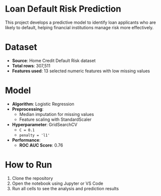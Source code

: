 # Loan Default Risk Prediction

This project develops a predictive model to identify loan applicants who are likely to default, helping financial institutions manage risk more effectively.

# Dataset
- **Source**: Home Credit Default Risk dataset  
- **Total rows**: 307,511  
- **Features used**: 13 selected numeric features with low missing values

# Model
- **Algorithm**: Logistic Regression  
- **Preprocessing**:
  - Median imputation for missing values  
  - Feature scaling with StandardScaler  
- **Hyperparameter**: GridSearchCV  
  - `C = 0.1`  
  - `penalty = 'l1'`  
- **Performance**:  
  - **ROC AUC Score**: 0.76

# How to Run
1. Clone the repository  
2. Open the notebook using Jupyter or VS Code  
3. Run all cells to see the analysis and prediction results
